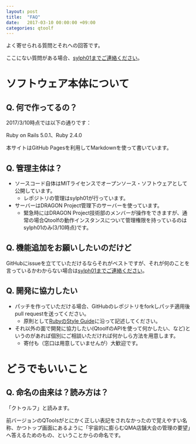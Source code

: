 ```yaml
---
layout: post
title:  "FAQ"
date:   2017-03-10 00:00:00 +09:00
categories: qtoolf
---
```


よく寄せられる質問とそれへの回答です。

ここにない質問がある場合、[sylph01までご連絡ください]({{site.baseurl}}/contact)。

# ソフトウェア本体について

## Q. 何で作ってるの？

2017/3/10時点では以下の通りです：

Ruby on Rails 5.0.1、Ruby 2.4.0

本サイトはGitHub Pagesを利用してMarkdownを使って書いています。

## Q. 管理主体は？

* ソースコード自体はMITライセンスでオープンソース・ソフトウェアとして公開しています。
  * レポジトリの管理はsylph01が行っています。
* サーバーはDRAGON Project管理下のサーバーを使っています。
  * 緊急時にはDRAGON Project技術部のメンバーが操作をできますが、通常の場合Qtoolfの動作インスタンスについて管理権限を持っているのはsylph01のみ(3/10時点)です。

## Q. 機能追加をお願いしたいのだけど

GitHubにissueを立てていただけるならそれがベストですが、それが何のことを言っているかわからない場合は[sylph01までご連絡ください]({{site.baseurl}}/contact)。

## Q. 開発に協力したい

* パッチを作っていただける場合、GitHubのレポジトリをforkしパッチ適用後pull requestを送ってください。
  * 原則として[RubyのStyle Guide](https://github.com/bbatsov/ruby-style-guide)に沿って記述してください。
* それ以外の面で開発に協力したい(QtoolfのAPIを使って何かしたい、など)というのがあれば個別にご相談いただければ何かしら方法を用意します。
  * 寄付も（窓口は用意していませんが）大歓迎です。

# どうでもいいこと

## Q. 命名の由来は？読み方は？

「クトゥルフ」と読みます。

前バージョンのQToolsがとにかく正しい表記をされなかったので覚えやすい名称、かつトップ画面にあるように「宇宙的に膨らむQMA店舗大会の管理の要望」へ答えるためのもの、ということからの命名です。
